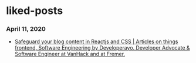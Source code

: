 # liked-posts
### April 11, 2020 
- [Safeguard your blog content in Reactjs and CSS | Articles on things frontend, Software Engineering by Developerayo. Developer Advocate & Software Engineer at VanHack and at Fremer.](https://shodipoayomide.com/safeguard-your-blog-content-in-reactjs-and-css/) 

